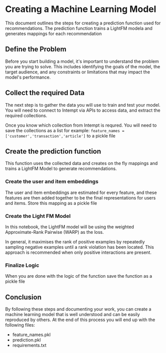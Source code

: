 # Creating a Machine Learning Model
This document outlines the steps for creating a prediction function used for recommendations. The prediction function trains a LightFM modela and generates mappings for each recommendation


## Define the Problem
Before you start building a model, it's important to understand the problem you are trying to solve. This includes identifying the goals of the model, the target audience, and any constraints or limitations that may impact the model's performance.

## Collect the required Data
The next step is to gather the data you will use to train and test your model. You will need to connect to Intempt via APIs to access data, and extract the required collections.

Once you know which collection from Intempt is requred. You will need to save the collections as a list for example: `feature_names = ['customer','transaction','article']` to a pickle file

## Create the prediction function
This function uses the collected data and creates on the fly mappings and trains a LightFM Model to generate recommendations.

### Create the user and item embeddings
The user and item embeddings are estimated for every feature, and these features are then added together to be the final representations for users and items. Store this mapping as a pickle file

### Create the Light FM Model
In this notebook, the LightFM model will be using the weighted Approximate-Rank Pairwise (WARP) as the loss.

In general, it maximises the rank of positive examples by repeatedly sampling negative examples until a rank violation has been located. This approach is recommended when only positive interactions are present.

### Finalize Logic
When you are done with the logic of the function save the function as a pickle file

## Conclusion

By following these steps and documenting your work, you can create a machine learning model that is well understood and can be easily reproduced by others. At the end of this process you will end up with the following files:
- feature_names.pkl
- prediction.pkl
- requirements.txt

